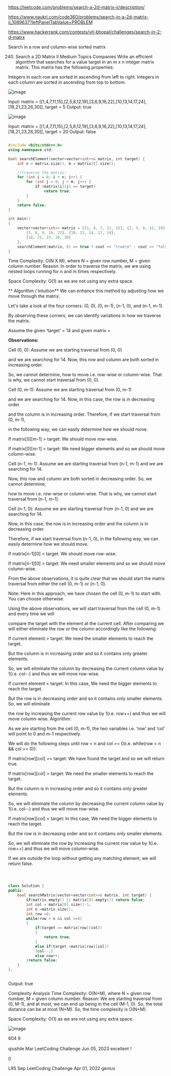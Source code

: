 https://leetcode.com/problems/search-a-2d-matrix-ii/description/

https://www.naukri.com/code360/problems/search-in-a-2d-matrix-ii_1089637?leftPanelTabValue=PROBLEM

https://www.hackerrank.com/contests/vit-bhopal/challenges/search-in-2-d-matrx

Search in a row and column-wise sorted matrix

240. Search a 2D Matrix II
Medium
Topics
Companies
Write an efficient algorithm that searches for a value target in an m x n integer matrix matrix. This matrix has the following properties:

Integers in each row are sorted in ascending from left to right.
Integers in each column are sorted in ascending from top to bottom.

![image](https://github.com/user-attachments/assets/b5608ef8-6172-412f-9710-06dd3b4924bc)

Input: matrix = [[1,4,7,11,15],[2,5,8,12,19],[3,6,9,16,22],[10,13,14,17,24],[18,21,23,26,30]], target = 5
Output: true



![image](https://github.com/user-attachments/assets/bf93b8e6-e405-4af7-92d7-69a4ad2177e6)


Input: matrix = [[1,4,7,11,15],[2,5,8,12,19],[3,6,9,16,22],[10,13,14,17,24],[18,21,23,26,30]], target = 20
Output: false

  
```cpp

#include <bits/stdc++.h>
using namespace std;

bool searchElement(vector<vector<int>>& matrix, int target) {
    int n = matrix.size(), m = matrix[0].size();

    //traverse the matrix:
    for (int i = 0; i < n; i++) {
        for (int j = 0; j < m; j++) {
            if (matrix[i][j] == target)
                return true;
        }
    }
    return false;
}

int main()
{
    vector<vector<int>> matrix = {{1, 4, 7, 11, 15}, {2, 5, 8, 12, 19},
        {3, 6, 9, 16, 22}, {10, 13, 14, 17, 24},
        {18, 21, 23, 26, 30}
    };
    searchElement(matrix, 8) == true ? cout << "true\n" : cout << "false\n";
}

```

Time Complexity: O(N X M), where N = given row number, M = given column number.
Reason: In order to traverse the matrix, we are using nested loops running for n and m times respectively.

Space Complexity: O(1) as we are not using any extra space.

 ** Algorithm / Intuition**
We can enhance this method by adjusting how we move through the matrix. 

Let's take a look at the four corners: (0, 0), (0, m-1), (n-1, 0), and (n-1, m-1). 

By observing these corners, we can identify variations in how we traverse the matrix.

Assume the given ‘target’ = 14 and given matrix = 


**Observations:**

Cell (0, 0): Assume we are starting traversal from (0, 0) 

and we are searching for 14. Now, this row and column are both sorted in increasing order.

So, we cannot determine, how to move i.e. row-wise or column-wise. That is why, we cannot start traversal from (0, 0).

Cell (0, m-1): Assume we are starting traversal from (0, m-1) 

and we are searching for 14. Now, in this case, the row is in decreasing order

and the column is in increasing order. Therefore, if we start traversal from (0, m-1),

in the following way, we can easily determine how we should move.


If matrix[0][m-1] > target: We should move row-wise.


If matrix[0][m-1] < target: We need bigger elements and so we should move column-wise.

Cell (n-1, m-1): Assume we are starting traversal from (n-1, m-1) and we are searching for 14.

Now, this row and column are both sorted in decreasing order. So, we cannot determine, 

how to move i.e. row-wise or column-wise. That is why, we cannot start traversal from (n-1, m-1).

Cell (n-1, 0): Assume we are starting traversal from (n-1, 0) and we are searching for 14.

Now, in this case, the row is in increasing order and the column is in decreasing order.

Therefore, if we start traversal from (n-1, 0), in the following way,  we can easily determine how we should move.


If matrix[n-1][0] < target: We should move row-wise.

If matrix[n-1][0] > target: We need smaller elements and so we should move column-wise.

From the above observations, it is quite clear that we should start the matrix traversal from either the cell (0, m-1) or (n-1, 0).

Note: Here in this approach, we have chosen the cell (0, m-1) to start with. You can choose otherwise.

Using the above observations, we will start traversal from the cell (0, m-1) and every time we will

compare the target with the element at the current cell. After comparing we will either eliminate the row or the column accordingly like the following:

If current element > target: We need the smaller elements to reach the target.


But the column is in increasing order and so it contains only greater elements.

So, we will eliminate the column by decreasing the current column value by 1(i.e. col--) and thus we will move row-wise.


If current element < target: In this case, We need the bigger elements to reach the target.

But the row is in decreasing order and so it contains only smaller elements. So, we will eliminate 

the row by increasing the current row value by 1(i.e. row++) and thus we will move column-wise.
Algorithm:

As we are starting from the cell (0, m-1), the two variables i.e. ‘row’ and ‘col’ will point to 0 and m-1 respectively.

We will do the following steps until row < n and col >= 0(i.e. while(row < n && col >= 0)):

If matrix[row][col] == target: We have found the target and so we will return true.

If matrix[row][col] > target: We need the smaller elements to reach the target.

But the column is in increasing order and so it contains only greater elements.

So, we will eliminate the column by decreasing the current column value by 1(i.e. col--) and thus we will move row-wise.


If matrix[row][col] < target: In this case, We need the bigger elements to reach the target.

But the row is in decreasing order and so it contains only smaller elements.

So, we will eliminate the row by increasing the current row value by 1(i.e. row++) and thus we will move column-wise.

If we are outside the loop without getting any matching element, we will return false.
```cpp



class Solution {
public:
    bool searchMatrix(vector<vector<int>>& matrix, int target) {
        if(matrix.empty() || matrix[0].empty()) return false;
        int col = matrix[0].size()-1;
        int n =matrix.size();
        int row =0;
        while(row < n && col >=0)
        {
            if(target == matrix[row][col])
            {
                return true;
            }
            else if(target <matrix[row][col])
            {col--;}
            else row++;
        }return false;
    }
};



```

Output: true

Complexity Analysis
Time Complexity: O(N+M), where N = given row number, M = given column number.
Reason: We are starting traversal from (0, M-1), and at most, we can end up being in the cell (M-1, 0). So, the total distance can be at most (N+M). So, the time complexity is O(N+M).

Space Complexity: O(1) as we are not using any extra space.



![image](https://github.com/user-attachments/assets/921ee377-2753-4276-927b-c80808d4cd91)


604
9


qiushile
Mar LeetCoding Challenge
Jun 05, 2023
excellent！

0

L9S
Sep LeetCoding Challenge
Apr 01, 2022
genius

